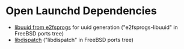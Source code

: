 # Open Launchd Dependencies

 * [libuuid from e2fsprogs](http://e2fsprogs.sourceforge.net/) for uuid
   generation  ("e2fsprogs-libuuid" in FreeBSD ports tree)
 * [libdispatch](http://libdispatch.macosforge.org/) ("libdispatch" in FreeBSD
   ports tree)
